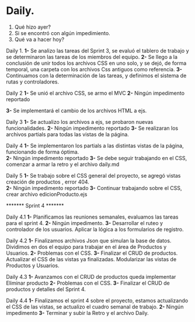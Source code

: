 # Daily.

1. Qué hizo ayer?
2. Si se encontró con algún impedimiento.
3. Qué va a hacer hoy?

Daily 1. 
**1-**
Se analizo las tareas del Sprint 3, se evaluó el tablero de trabajo y se determinaron las tareas de los miembros del equipo. 
**2-**
Se llego a la conclusión de unir todos los archivos CSS en uno solo, y se dejó, de forma temporal, una carpeta con los archivos Css antiguos como referencia. 
**3-**
Continuamos con la determinación de las tareas, y definimos el sistema de rutas y controladores. 


Daily 2
**1-**
Se unió el archivo CSS, se armo el  MVC
**2-**
Ningún impedimento reportado 

**3-**
Se implementará el cambio de los archivos HTML a ejs.  


Daily 3
**1-**
Se actualizo los archivos a ejs, se probaron nuevas funcionalidades. 
**2-**
Ningún impedimento reportado 
**3-**
Se realizaran los archivos partials para todas las vistas de la página. 



Daily 4
**1-**
Se implementaron los partials a las distintas vistas de la página, funcionando de forma óptima.  
**2-**
Ningún impedimento reportado 
**3-**
Se debe seguir trabajando en el CSS, comenzar a armar la retro y el archivo daily.md

Daily 5
**1-**
Se trabajo sobre el CSS general del proyecto, se agregó vistas creación de productos , error 404.  
**2-**
Ningún impedimento reportado 
**3-**
Continuar trabajando sobre el CSS, crear archivo edicionProducto.ejs



******* Sprint 4 ******* 

Daily 4.1
**1-**
Planificamos las reuniones semanales, evaluamos las tareas para el sprint 4. 
**2-**
Ningún impedimento.
**3-**
Desarrollar el ruteo y controlador de los usuarios. Aplicar la lógica a los formularios de registro.

Daily 4.2
**1-**
Finalizamos archivos Json que simulan la base de datos. Dividimos en dos el equipo para trabajar en el área de Productos y Usuarios. 
**2-**
Problemas con el CSS. 
**3-**
Finalizar el CRUD de productos. Actualizar el CSS de las vistas ya finalizadas. Modularizar las vistas de Productos y Usuarios.  


Daily 4.3
**1-**
Avanzamos con el CRUD de productos queda implementar Eliminar producto 
**2-**
Problemas con el CSS. 
**3-**
Finalizar el CRUD de productos y detalles del Sprint 4.


Daily 4.4
**1-**
Finalizamos el sprint 4 sobre el proyecto, estamos actualizando el CSS de las vistas, se actualizo el cuadro semanal de trabajo.
**2-**
Ningún impedimento 
**3-**
Terminar y subir la Retro y el archivo Daily. 

